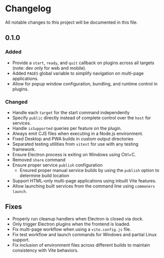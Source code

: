 # Changelog

All notable changes to this project will be documented in this file.

## 0.1.0
### Added
- Provide a `start`, `ready`, and `quit` callback on plugins across all targets (note: dev only for web and mobile).
- Added `PAGES` global variable to simplify navigation on multi-page applications.
- Allow for popup window configuration, bundling, and runtime control in plugins.

### Changed
- Handle each `target` for the start command independently
- Specify `public` directly instead of complete control over the `host` for services.
- Handle `isSupported` queries per feature on the plugin. 
- Always emit CJS files when executing in a Node.js environment.
- Fixed Desktop and PWA builds in custom output directories
- Separated testing utilities from `vitest` for use with any testing framework.
- Ensure Electron process is exiting on Windows using Ctrl+C.
- Removed `share` command
- Ensure proper service `publish` configuration
    - Ensured proper manual service builds by using the `publish` option to determine build location
- Support HTML-only multi-page applications using inbuilt Vite features.
- Allow launching built services from the command line using `commoners launch`.

## Fixes
- Properly run cleanup handlers when Electron is closed via dock.
- Only trigger Electron plugins when the frontend is loaded. 
- Fix multi-page workflow when using a `vite.config.js` file.
- Fix test workflow and launch commands for Windows and partial Linux support.
- Fix inclusion of environment files across different builds to maintain consistency with Vite behaviors.
